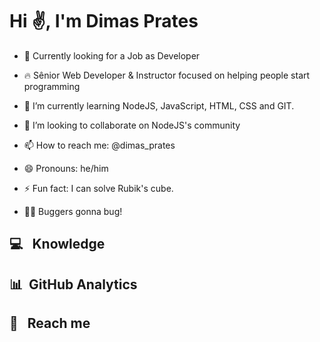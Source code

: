 <!-- ### Hi there 👋 -->
<h1 align="left">Hi <span width="30px">&#9996;</span>, I'm Dimas Prates</h1>

- &#128084; Currently looking for a Job as Developer

- 🔥 Sênior Web Developer & Instructor focused on helping people start programming

- 🌱 I’m currently learning NodeJS, JavaScript, HTML, CSS and GIT.

- 👯 I’m looking to collaborate on NodeJS's community

- 📫 How to reach me: @dimas_prates

- 😄 Pronouns: he/him

- ⚡ Fun fact: I can solve Rubik's cube.

- 🧑‍💻 Buggers gonna bug!

<h2>&#128187; &nbsp; Knowledge<h2>

<h2>&#128202; &nbsp;GitHub Analytics<h2>

<h2>&#128172; &nbsp; Reach me<h2>

<!--
### Hi there 👋


**dimas-prates/dimas-prates** is a ✨ _special_ ✨ repository because its `README.md` (this file) appears on your GitHub profile.

Here are some ideas to get you started:

- 🔭 I’m currently working on ...
- 🌱 I’m currently learning ...
- 👯 I’m looking to collaborate on ...
- 🤔 I’m looking for help with ...
- 💬 Ask me about ...
- 📫 How to reach me: ...
- 😄 Pronouns: ...
- ⚡ Fun fact: ...
-->
